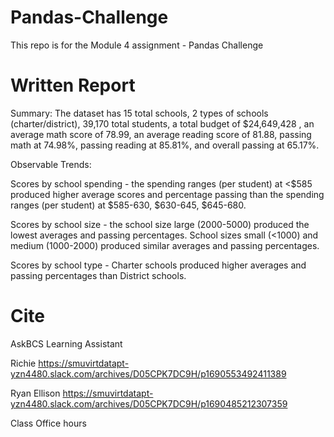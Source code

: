# Pandas-Challenge

This repo is for the Module 4 assignment - Pandas Challenge

# Written Report

Summary: 
The dataset has 15 total schools, 2 types of schools (charter/district), 39,170 total students, a total budget of $24,649,428 , an average math score of 78.99, an average reading score of 81.88, passing math at 74.98%, passing reading at 85.81%, and overall passing at 65.17%.  

Observable Trends:

Scores by school spending - the spending ranges (per student) at <$585 produced higher average scores and percentage passing than the spending ranges (per student) at $585-630, $630-645, $645-680. 

Scores by school size - the school size large (2000-5000) produced the lowest averages and passing percentages. School sizes small (<1000) and medium (1000-2000) produced similar averages and passing percentages.

Scores by school type - Charter schools produced higher averages and passing percentages than District schools.


# Cite
AskBCS Learning Assistant

Richie 
https://smuvirtdatapt-yzn4480.slack.com/archives/D05CPK7DC9H/p1690553492411389

Ryan Ellison 
https://smuvirtdatapt-yzn4480.slack.com/archives/D05CPK7DC9H/p1690485212307359

Class Office hours
